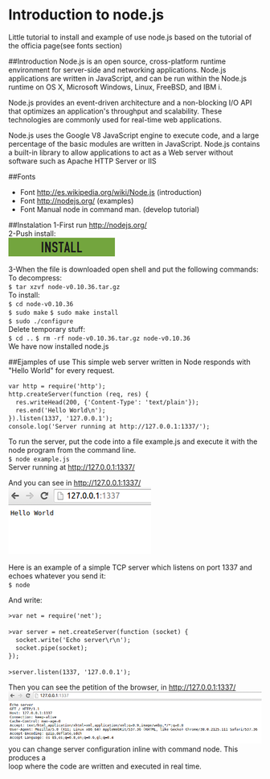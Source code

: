 # Introduction to node.js
Little tutorial to install and example of use node.js based on the tutorial of the officia page(see fonts section)

##Introduction
Node.js is an open source, cross-platform runtime environment for server-side and networking
applications. Node.js applications are written in JavaScript, and can be run within the Node.js 
runtime on OS X, Microsoft Windows, Linux, FreeBSD, and IBM i.

Node.js provides an event-driven architecture and a non-blocking I/O API that optimizes an 
application's throughput and scalability. These technologies are commonly used for real-time 
web applications.

Node.js uses the Google V8 JavaScript engine to execute code, and a large percentage of the basic 
modules are written in JavaScript. Node.js contains a built-in library to allow applications to 
act as a Web server without software such as Apache HTTP Server or IIS

##Fonts
* Font http://es.wikipedia.org/wiki/Node.js (introduction)
* Font http://nodejs.org/ (examples)
* Font Manual node in command man. (develop tutorial)

##Instalation
1-First run  http://nodejs.org/  
2-Push install:  
![Imagen 1][1] 

 [1]: img/install.png "Install icon"
 [2]: img/hello.png "example1"  
 [3]: img/echopetition.png "example2"
 
3-When the file is downloaded open shell and put the following commands:  
  To decompress:  
      `$ tar xzvf node-v0.10.36.tar.gz`  
  To install:  
      `$ cd node-v0.10.36`  
      `$ sudo make`
      `$ sudo make install`  
      `$ sudo ./configure`  
  Delete temporary stuff:  
      `$ cd ..` 
      `$ rm -rf node-v0.10.36.tar.gz node-v0.10.36`  
We have now installed node.js

##Ejamples of use
This simple web server written in Node responds with "Hello World" for every request.  
```
var http = require('http');  
http.createServer(function (req, res) {  
  res.writeHead(200, {'Content-Type': 'text/plain'});  
  res.end('Hello World\n');  
}).listen(1337, '127.0.0.1');  
console.log('Server running at http://127.0.0.1:1337/');  
```  
To run the server, put the code into a file example.js and execute it with the node program from the command line.     
`$ node example.js`  
Server running at http://127.0.0.1:1337/  

And you can see in http://127.0.0.1:1337/  
![Imagen 2][2]

Here is an example of a simple TCP server which listens on port 1337 and echoes whatever you send it:  
`$ node`

And write:  

```
>var net = require('net');

>var server = net.createServer(function (socket) {
  socket.write('Echo server\r\n');
  socket.pipe(socket);
});

>server.listen(1337, '127.0.0.1');
```  

Then you can see the petition of the browser, in http://127.0.0.1:1337/  
![Imagen 3][3]  
you can change server configuration inline with command node. This produces a  
loop where the code are written and executed in real time.


